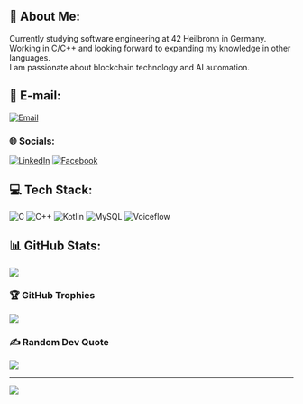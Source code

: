 ## 💫 About Me:
Currently studying software engineering at 42 Heilbronn in Germany.<br>Working in C/C++ and looking forward to expanding my knowledge in other languages.<br>I am passionate about blockchain technology and AI automation.

## 📧 E-mail:
[![Email](https://img.shields.io/badge/Email-D14836?logo=gmail&logoColor=white)](mailto:josip.samardzic2@gmail.com)

### 🌐 Socials:
[![LinkedIn](https://img.shields.io/badge/LinkedIn-%230077B5.svg?logo=linkedin&logoColor=white)]((https://www.linkedin.com/in/josip-samardzic-3a905824b/)) [![Facebook](https://img.shields.io/badge/Facebook-%231877F2.svg?logo=facebook&logoColor=white)](https://www.facebook.com/josipsamardzic2)

## 💻 Tech Stack:
![C](https://img.shields.io/badge/c-%2300599C.svg?style=flat&logo=c&logoColor=white) ![C++](https://img.shields.io/badge/c++-%2300599C.svg?style=flat&logo=c%2B%2B&logoColor=white) ![Kotlin](https://img.shields.io/badge/kotlin-%237F52FF.svg?style=flat&logo=kotlin&logoColor=white) ![MySQL](https://img.shields.io/badge/mysql-4479A1.svg?style=flat&logo=mysql&logoColor=white) ![Voiceflow](https://img.shields.io/badge/Voiceflow-%2300AEEF.svg?style=flat&logo=voiceflow&logoColor=white)
## 📊 GitHub Stats:
<!-- [![Magdeline's github stats](https://github-readme-stats.vercel.app/api?username=Josip2504&count_private=true&show_icons=true&theme=radical&hide_rank=false)](https://github.com/anuraghazra/github-readme-stats) -->
![](https://github-readme-streak-stats.herokuapp.com/?user=Josip2504&theme=radical&hide_border=false)<br/>
<!-- ![](https://github-readme-stats.vercel.app/api/top-langs/?username=Josip2504&theme=shades-of-purple&hide_border=false&include_all_commits=true&count_private=false&layout=compact) -->

### 🏆 GitHub Trophies
![](https://github-profile-trophy.vercel.app/?username=Josip2504&theme=radical&no-frame=false&no-bg=true&margin-w=4)

### ✍️ Random Dev Quote
![](https://quotes-github-readme.vercel.app/api?type=horizontal&theme=radical)

---
[![](https://visitcount.itsvg.in/api?id=Josip2504&icon=0&color=0)](https://visitcount.itsvg.in)

<!-- Proudly created with GPRM ( https://gprm.itsvg.in ) -->
